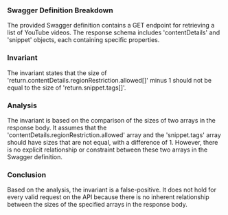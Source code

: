 ### Swagger Definition Breakdown

The provided Swagger definition contains a GET endpoint for retrieving a list of YouTube videos. The response schema includes 'contentDetails' and 'snippet' objects, each containing specific properties.

### Invariant

The invariant states that the size of 'return.contentDetails.regionRestriction.allowed[]' minus 1 should not be equal to the size of 'return.snippet.tags[]'.

### Analysis

The invariant is based on the comparison of the sizes of two arrays in the response body. It assumes that the 'contentDetails.regionRestriction.allowed' array and the 'snippet.tags' array should have sizes that are not equal, with a difference of 1. However, there is no explicit relationship or constraint between these two arrays in the Swagger definition.

### Conclusion

Based on the analysis, the invariant is a false-positive. It does not hold for every valid request on the API because there is no inherent relationship between the sizes of the specified arrays in the response body.
